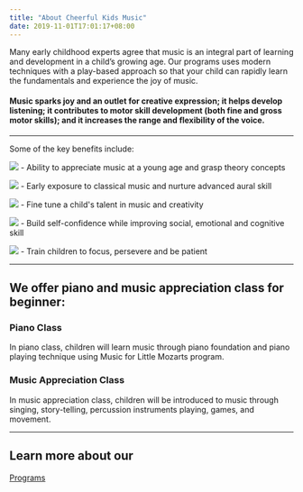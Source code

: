 ```yaml
---
title: "About Cheerful Kids Music"
date: 2019-11-01T17:01:17+08:00
---
```



Many early childhood experts agree that music is an integral part of learning and development in a child’s growing age. Our programs uses modern techniques with a play-based approach so that your child can rapidly learn the fundamentals and experience the joy of music.

#### Music sparks joy and an outlet for creative expression; it helps develop listening; it contributes to motor skill development (both fine and gross motor skills); and it increases the range and flexibility of the voice.

___

Some of the key benefits include:

![](/images/icons/playlist24.png) - Ability to appreciate music at a young age and grasp theory concepts

![](/images/icons/conductor24.png) - Early exposure to classical music and nurture advanced aural skill

![](/images/icons/icons8-creativity-24.png) - Fine tune a child's talent in music and creativity

![](/images/icons/icons8-music-band-24.png) - Build self-confidence while improving social, emotional and cognitive skill

![](/images/icons/icons8-reading-24.png) - Train children to focus, persevere and be patient


___

## We offer piano and music appreciation class for beginner:

### Piano Class
In piano class, children will learn music through piano foundation and piano playing technique using Music for Little Mozarts program.


### Music Appreciation Class
In music appreciation class, children will be introduced to music through singing, story-telling, percussion instruments playing, games, and movement.

___

## Learn more about our

<a class="button cta rounded primary-btn raised" href="/program">
    Programs
</a>